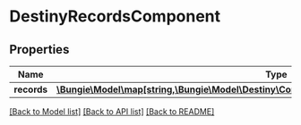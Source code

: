 # DestinyRecordsComponent

## Properties
Name | Type | Description | Notes
------------ | ------------- | ------------- | -------------
**records** | [**\Bungie\Model\map[string,\Bungie\Model\Destiny\Components\Records\DestinyRecordComponent]**](DestinyRecordComponent.md) |  | [optional] 

[[Back to Model list]](../README.md#documentation-for-models) [[Back to API list]](../README.md#documentation-for-api-endpoints) [[Back to README]](../README.md)


